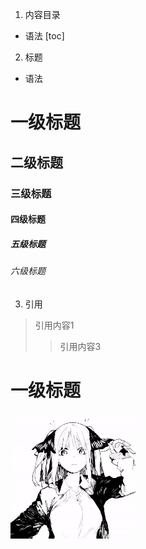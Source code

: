 1. 内容目录
* 语法
[toc]
2. 标题
* 语法
#       一级标题
##      二级标题
###     三级标题
####    四级标题
#####   五级标题
######  六级标题
3. 引用
>   引用内容1
> 
>>  引用内容3
>>
一级标题
========
![](happy.gif)